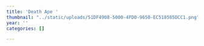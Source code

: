 ```yaml
---
title: 'Death Ape '
thumbnail: "../static/uploads/51DF4908-5000-4FD0-9650-EC518585DCC1.png"
year: ''
categories: []

---
```

